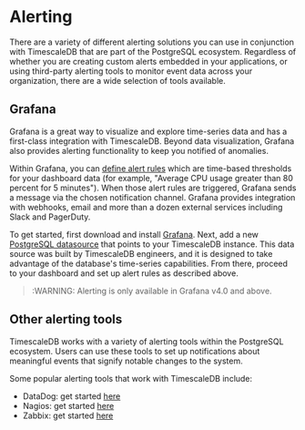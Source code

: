 # Alerting

There are a variety of different alerting solutions you can use in conjunction with TimescaleDB that are part of the PostgreSQL ecosystem. Regardless of whether you are creating custom alerts embedded in your applications, or using third-party alerting tools to monitor event data across your organization, there are a wide selection of tools available.

## Grafana

Grafana is a great way to visualize and explore time-series data and has a first-class integration with TimescaleDB. Beyond data visualization, Grafana also provides alerting functionality to keep you notified of anomalies.

Within Grafana, you can [define alert rules][define alert rules] which are time-based thresholds for your dashboard data (for example, "Average CPU usage greater than 80 percent for 5 minutes"). When those alert rules are triggered, Grafana sends a message via the chosen notification channel. Grafana provides integration with webhooks, email and more than a dozen external services including Slack and PagerDuty.

To get started, first download and install [Grafana][Grafana-install]. Next, add a new [PostgreSQL datasource][PostgreSQL datasource] that points to your TimescaleDB instance. This data source was built by TimescaleDB engineers, and it is designed to take advantage of the database's time-series capabilities. From there, proceed to your dashboard and set up alert rules as described above.

<!-- -->
>:WARNING: Alerting is only available in Grafana v4.0 and above.

## Other alerting tools

TimescaleDB works with a variety of alerting tools within the PostgreSQL ecosystem. Users can use these tools to set up notifications about meaningful events that signify notable changes to the system.

Some popular alerting tools that work with TimescaleDB include:

- DataDog: get started [here][datadog-install]
- Nagios: get started [here][nagios-install]
- Zabbix: get started [here][zabbix-install]


[define alert rules]: https://grafana.com/docs/alerting/rules/
[Grafana-install]: https://grafana.com/get
[PostgreSQL datasource]: https://grafana.com/docs/features/datasources/postgres/
[alert rules]: https://grafana.com/docs/alerting/rules/
[datadog-install]: https://docs.datadoghq.com/integrations/postgres/
[nagios-install]: https://www.nagios.com/solutions/postgres-monitoring/
[zabbix-install]: https://www.zabbix.com/documentation/current/manual/quickstart/notification

